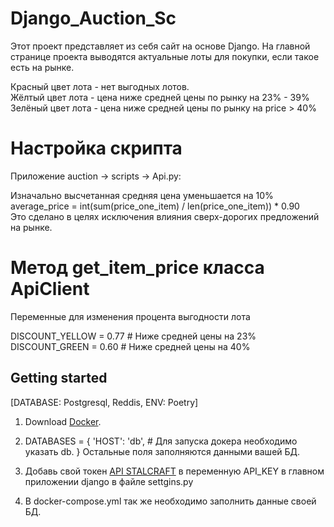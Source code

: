 # Django_Auction_Sc
Этот проект представляет из себя сайт на основе Django.
На главной странице проекта выводятся актуальные лоты для покупки, если такое есть на рынке.

Красный цвет лота - нет выгодных лотов. <br>
Жёлтый цвет лота - цена ниже средней цены по рынку на 23% - 39% <br>
Зелёный цвет лота - цена ниже средней цены по рынку на price > 40% <br>

# Настройка скрипта
Приложение auction -> scripts -> Api.py:

Изначально высчетанная средняя цена уменьшается на 10%<br>
average_price = int(sum(price_one_item) / len(price_one_item)) * 0.90 <br>
Это сделано в целях исключения влияния сверх-дорогих предложений на рынке.<br>

# Метод get_item_price класса ApiClient
Переменные для изменения процента выгодности лота<br>

DISCOUNT_YELLOW = 0.77  # Ниже средней цены на 23%<br>
DISCOUNT_GREEN = 0.60  # Ниже средней цены на 40%<br>

## Getting started
[DATABASE: Postgresql, Reddis, ENV: Poetry]

1. Download [Docker](https://www.docker.com).

2. DATABASES = {
    'HOST': 'db', # Для запуска докера необходимо указать db.
}
Остальные поля заполняются данными вашей БД.

3. Добавь свой токен [API STALCRAFT](https://eapi.stalcraft.net) в переменную API_KEY в главном приложении django в файле settgins.py


4. В docker-compose.yml так же необходимо заполнить данные своей БД. 
